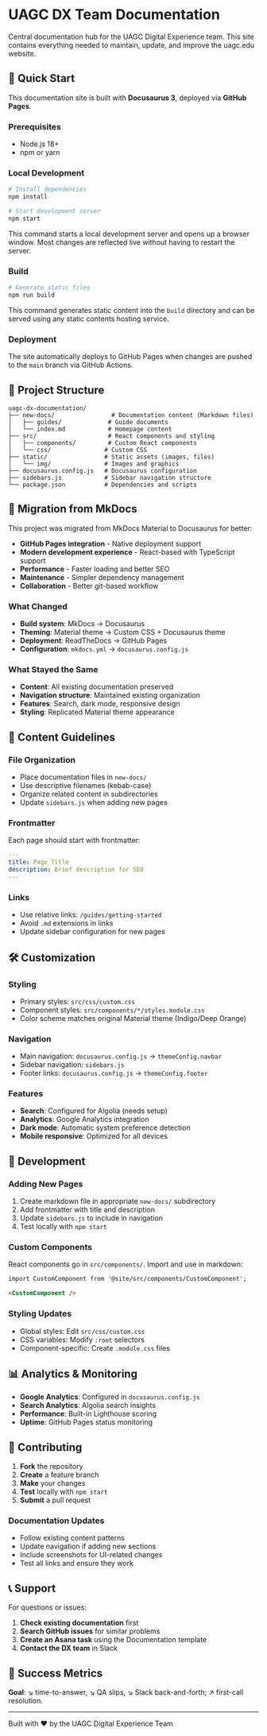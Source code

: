 # UAGC DX Team Documentation

Central documentation hub for the UAGC Digital Experience team. This site contains everything needed to maintain, update, and improve the uagc.edu website.

## 🚀 Quick Start

This documentation site is built with **Docusaurus 3**, deployed via **GitHub Pages**.

### Prerequisites

- Node.js 18+ 
- npm or yarn

### Local Development

```bash
# Install dependencies
npm install

# Start development server
npm start
```

This command starts a local development server and opens up a browser window. Most changes are reflected live without having to restart the server.

### Build

```bash
# Generate static files
npm run build
```

This command generates static content into the `build` directory and can be served using any static contents hosting service.

### Deployment

The site automatically deploys to GitHub Pages when changes are pushed to the `main` branch via GitHub Actions.

## 📁 Project Structure

```
uagc-dx-documentation/
├── new-docs/                # Documentation content (Markdown files)
│   ├── guides/             # Guide documents
│   └── index.md            # Homepage content
├── src/                    # React components and styling
│   ├── components/         # Custom React components
│   └── css/               # Custom CSS
├── static/                # Static assets (images, files)
│   └── img/               # Images and graphics
├── docusaurus.config.js   # Docusaurus configuration
├── sidebars.js            # Sidebar navigation structure
└── package.json           # Dependencies and scripts
```

## 🔄 Migration from MkDocs

This project was migrated from MkDocs Material to Docusaurus for better:

- **GitHub Pages integration** - Native deployment support
- **Modern development experience** - React-based with TypeScript support
- **Performance** - Faster loading and better SEO
- **Maintenance** - Simpler dependency management
- **Collaboration** - Better git-based workflow

### What Changed

- **Build system**: MkDocs → Docusaurus
- **Theming**: Material theme → Custom CSS + Docusaurus theme
- **Deployment**: ReadTheDocs → GitHub Pages
- **Configuration**: `mkdocs.yml` → `docusaurus.config.js`

### What Stayed the Same

- **Content**: All existing documentation preserved
- **Navigation structure**: Maintained existing organization
- **Features**: Search, dark mode, responsive design
- **Styling**: Replicated Material theme appearance

## 📝 Content Guidelines

### File Organization

- Place documentation files in `new-docs/`
- Use descriptive filenames (kebab-case)
- Organize related content in subdirectories
- Update `sidebars.js` when adding new pages

### Frontmatter

Each page should start with frontmatter:

```yaml
---
title: Page Title
description: Brief description for SEO
---
```

### Links

- Use relative links: `/guides/getting-started`
- Avoid `.md` extensions in links
- Update sidebar configuration for new pages

## 🛠 Customization

### Styling

- Primary styles: `src/css/custom.css`
- Component styles: `src/components/*/styles.module.css`
- Color scheme matches original Material theme (Indigo/Deep Orange)

### Navigation

- Main navigation: `docusaurus.config.js` → `themeConfig.navbar`
- Sidebar navigation: `sidebars.js`
- Footer links: `docusaurus.config.js` → `themeConfig.footer`

### Features

- **Search**: Configured for Algolia (needs setup)
- **Analytics**: Google Analytics integration
- **Dark mode**: Automatic system preference detection
- **Mobile responsive**: Optimized for all devices

## 🔧 Development

### Adding New Pages

1. Create markdown file in appropriate `new-docs/` subdirectory
2. Add frontmatter with title and description
3. Update `sidebars.js` to include in navigation
4. Test locally with `npm start`

### Custom Components

React components go in `src/components/`. Import and use in markdown:

```markdown
import CustomComponent from '@site/src/components/CustomComponent';

<CustomComponent />
```

### Styling Updates

- Global styles: Edit `src/css/custom.css`
- CSS variables: Modify `:root` selectors
- Component-specific: Create `.module.css` files

## 📊 Analytics & Monitoring

- **Google Analytics**: Configured in `docusaurus.config.js`
- **Search Analytics**: Algolia search insights
- **Performance**: Built-in Lighthouse scoring
- **Uptime**: GitHub Pages status monitoring

## 🤝 Contributing

1. **Fork** the repository
2. **Create** a feature branch
3. **Make** your changes
4. **Test** locally with `npm start`
5. **Submit** a pull request

### Documentation Updates

- Follow existing content patterns
- Update navigation if adding new sections
- Include screenshots for UI-related changes
- Test all links and ensure they work

## 📞 Support

For questions or issues:

1. **Check existing documentation** first
2. **Search GitHub issues** for similar problems
3. **Create an Asana task** using the Documentation template
4. **Contact the DX team** in Slack

## 🎯 Success Metrics

**Goal**: ↘ time-to-answer, ↘ QA slips, ↘ Slack back-and-forth; ↗ first-call resolution.

---

Built with ❤️ by the UAGC Digital Experience Team
